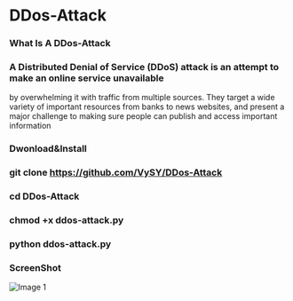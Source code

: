 # DDos-Attack 
### What Is A DDos-Attack

### A Distributed Denial of Service (DDoS) attack is an attempt to make an online service unavailable 
by overwhelming it with traffic from multiple sources. They target a wide variety of important resources
from banks to news websites, and present a major challenge to making sure people can publish and access important information

### Dwonload&Install

### git clone https://github.com/VySY/DDos-Attack

### cd DDos-Attack

### chmod +x ddos-attack.py

### python ddos-attack.py

### ScreenShot 

![Image 1](https://prntscr.com/suho6h)
